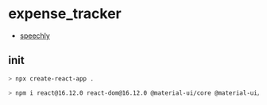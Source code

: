 # expense_tracker

- [speechly](https://api.speechly.com/dashboard/)

## init

```sh
> npx create-react-app .

> npm i react@16.12.0 react-dom@16.12.0 @material-ui/core @material-ui/icons @material-ui/lab @speechly/react-client @speechly/react-ui chart.js react-chartjs-2 uuid
```

